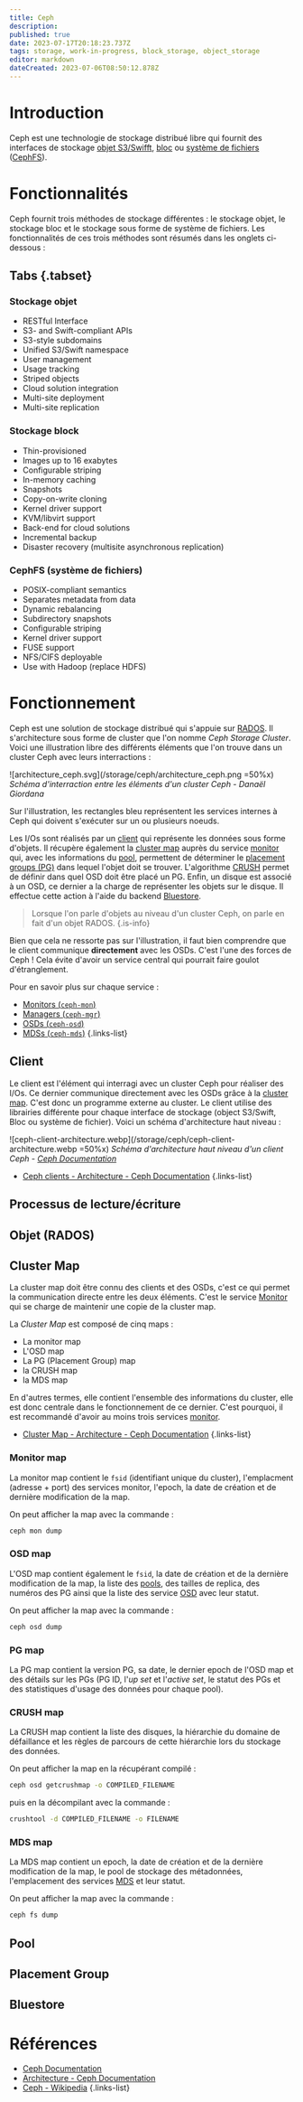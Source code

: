 ```yaml
---
title: Ceph
description: 
published: true
date: 2023-07-17T20:18:23.737Z
tags: storage, work-in-progress, block_storage, object_storage
editor: markdown
dateCreated: 2023-07-06T08:50:12.878Z
---
```


# Introduction
Ceph est une technologie de stockage distribué libre qui fournit des interfaces de stockage  [objet S3/Swifft](/storage/object), [bloc](/storage/block) ou [système de fichiers](/filesystems) ([CephFS](/filesystem/cephfs)).

# Fonctionnalités
Ceph fournit trois méthodes de stockage différentes : le stockage objet, le stockage bloc et le stockage sous forme de système de fichiers. Les fonctionnalités de ces trois méthodes sont résumés dans les onglets ci-dessous :
## Tabs {.tabset}
### Stockage objet
- RESTful Interface
- S3- and Swift-compliant APIs
- S3-style subdomains
- Unified S3/Swift namespace
- User management
- Usage tracking
- Striped objects
- Cloud solution integration
- Multi-site deployment
- Multi-site replication

### Stockage block
- Thin-provisioned
- Images up to 16 exabytes
- Configurable striping
- In-memory caching
- Snapshots
- Copy-on-write cloning
- Kernel driver support
- KVM/libvirt support
- Back-end for cloud solutions
- Incremental backup
- Disaster recovery (multisite asynchronous replication)

### CephFS (système de fichiers)
- POSIX-compliant semantics
- Separates metadata from data
- Dynamic rebalancing
- Subdirectory snapshots
- Configurable striping
- Kernel driver support
- FUSE support
- NFS/CIFS deployable
- Use with Hadoop (replace HDFS)

# Fonctionnement
Ceph est une solution de stockage distribué qui s'appuie sur [RADOS](https://ceph.io/assets/pdfs/weil-rados-pdsw07.pdf). Il s'architecture sous forme de cluster que l'on nomme *Ceph Storage Cluster*. Voici une illustration libre des différents éléments que l'on trouve dans un cluster Ceph avec leurs interractions :

![architecture_ceph.svg](/storage/ceph/architecture_ceph.png =50%x)
*Schéma d'interraction entre les éléments d'un cluster Ceph - Danaël Giordana*

Sur l'illustration, les rectangles bleu représentent les services internes à Ceph qui doivent s'exécuter sur un ou plusieurs noeuds. 

Les I/Os sont réalisés par un [client](/storage/ceph#client) qui représente les données sous forme d'objets. Il récupère également la [cluster map](/storage/ceph#cluster-map) auprès du service [monitor](/storage/ceph/monitor) qui, avec les informations du [pool](/storage/storage/ceph#pool), permettent de déterminer le [placement groups (PG)](/storage/ceph#placement-group) dans lequel l'objet doit se trouver. L'algorithme [CRUSH](https://ceph.io/assets/pdfs/weil-crush-sc06.pdf) permet de définir dans quel OSD doit être placé un PG. Enfin, un disque est associé à un OSD, ce dernier a la charge de représenter les objets sur le disque. Il effectue cette action à l'aide du backend [Bluestore](/storage/ceph#bluestore).

> Lorsque l'on parle d'objets au niveau d'un cluster Ceph, on parle en fait d'un objet RADOS.
{.is-info}

Bien que cela ne ressorte pas sur l'illustration, il faut bien comprendre que le client communique **directement** avec les OSDs. C'est l'une des forces de Ceph ! Cela évite d'avoir un service central qui pourrait faire goulot d'étranglement.

Pour en savoir plus sur chaque service :
- [Monitors (`ceph-mon`)](/storage/ceph/monitor)
- [Managers (`ceph-mgr`)](/storage/ceph/manager)
- [OSDs (`ceph-osd`)](/storage/ceph/osd)
- [MDSs (`ceph-mds`)](/storage/ceph/mds)
{.links-list}

## Client
Le client est l'élément qui interragi avec un cluster Ceph pour réaliser des I/Os. Ce dernier communique directement avec les OSDs grâce à la [cluster map](/storage/ceph#cluster-map). C'est donc un programme externe au cluster. Le client utilise des librairies différente pour chaque interface de stockage (object S3/Swift, Bloc ou système de fichier). Voici un schéma d'architecture haut niveau :

![ceph-client-architecture.webp](/storage/ceph/ceph-client-architecture.webp =50%x)
*Schéma d'architecture haut niveau d'un client Ceph - [Ceph Documentation](https://docs.ceph.com/en/latest/architecture/#ceph-clients)*



* [Ceph clients - Architecture - Ceph Documentation](https://docs.ceph.com/en/latest/architecture/#ceph-clients)
{.links-list}

## Processus de lecture/écriture
## Objet (RADOS)

## Cluster Map
La cluster map doit être connu des clients et des OSDs, c'est ce qui permet la communication directe entre les deux éléments. C'est le service [Monitor](/storage/ceph/monitor) qui se charge de maintenir une copie de la cluster map.

La *Cluster Map* est composé de cinq maps :
- La monitor map 
- L'OSD map
- La PG (Placement Group) map
- la CRUSH map
- la MDS map

En d'autres termes, elle contient l'ensemble des informations du cluster, elle est donc centrale dans le fonctionnement de ce dernier. C'est pourquoi, il est recommandé d'avoir au moins trois services [monitor](/storage/ceph/monitor).

* [Cluster Map - Architecture - Ceph Documentation](https://docs.ceph.com/en/latest/architecture/#architecture-cluster-map)
{.links-list}

### Monitor map
La monitor map contient le `fsid` (identifiant unique du cluster), l'emplacment (adresse + port) des services monitor, l'epoch, la date de création et de dernière modification de la map.

On peut afficher la map avec la commande :
```bash
ceph mon dump
```

### OSD map
L'OSD map contient également le `fsid`, la date de création et de la dernière modification de la map, la liste des [pools](/storage/ceph/ceph#pool), des tailles de replica, des numéros des PG ainsi que la liste des service [OSD](/storage/ceph/osd) avec leur statut.

On peut afficher la map avec la commande :
```bash
ceph osd dump
```

### PG map
La PG map contient la version PG, sa date, le dernier epoch de l'OSD map et des détails sur les PGs (PG ID, l'*up set* et l'*active set*, le statut des PGs et des statistiques d'usage des données pour chaque pool).

### CRUSH map
La CRUSH map contient la liste des disques, la hiérarchie du domaine de défaillance et les règles de parcours de cette hiérarchie lors du stockage des données.

On peut afficher la map en la récupérant compilé :
```bash
ceph osd getcrushmap -o COMPILED_FILENAME
```
puis en la décompilant avec la commande :
```bash
crushtool -d COMPILED_FILENAME -o FILENAME
```

### MDS map
La MDS map contient un epoch, la date de création et de la dernière modification de la map, le pool de stockage des métadonnées, l'emplacement des services [MDS](/storage/ceph/mds) et leur statut. 

On peut afficher la map avec la commande :
```bash
ceph fs dump
```

## Pool
## Placement Group
## Bluestore

# Références
- [Ceph Documentation](https://docs.ceph.com/en/latest/)
- [Architecture - Ceph Documentation](https://docs.ceph.com/en/latest/architecture/)
- [Ceph - Wikipedia](https://en.wikipedia.org/wiki/Ceph_(software))
{.links-list}